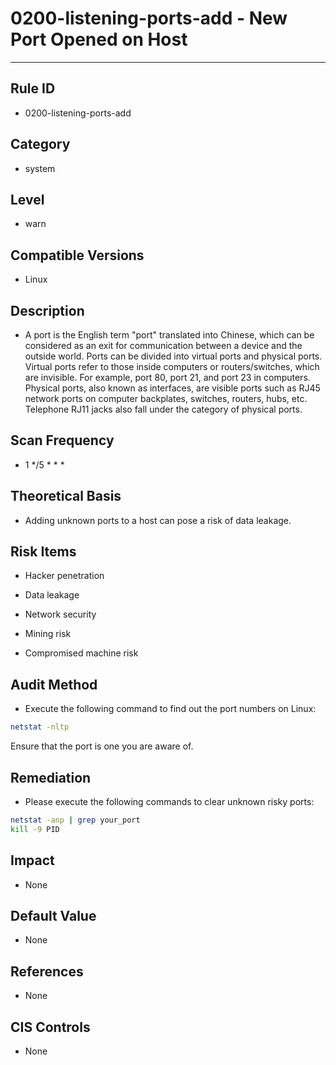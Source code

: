 # 0200-listening-ports-add - New Port Opened on Host
---

## Rule ID

- 0200-listening-ports-add


## Category

- system


## Level

- warn


## Compatible Versions

- Linux


## Description

- A port is the English term "port" translated into Chinese, which can be considered as an exit for communication between a device and the outside world. Ports can be divided into virtual ports and physical ports. Virtual ports refer to those inside computers or routers/switches, which are invisible. For example, port 80, port 21, and port 23 in computers. Physical ports, also known as interfaces, are visible ports such as RJ45 network ports on computer backplates, switches, routers, hubs, etc. Telephone RJ11 jacks also fall under the category of physical ports.


## Scan Frequency

- 1 */5 * * *


## Theoretical Basis

- Adding unknown ports to a host can pose a risk of data leakage.


## Risk Items

- Hacker penetration

- Data leakage

- Network security

- Mining risk

- Compromised machine risk


## Audit Method

- Execute the following command to find out the port numbers on Linux:
```bash
netstat -nltp
```
Ensure that the port is one you are aware of.


## Remediation

- Please execute the following commands to clear unknown risky ports:
```bash
netstat -anp | grep your_port
kill -9 PID
```


## Impact

- None


## Default Value

- None


## References

- None


## CIS Controls

- None